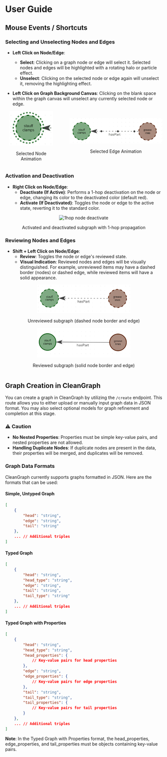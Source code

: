 <!-- Please note that if node and edge properties have the key "frequency" which is an integer, it will be used to weight the node/edge. Otherwise, uploading triples with duplicates will result in frequencies being calculated automatically. -->

# User Guide

## Mouse Events / Shortcuts

### Selecting and Unselecting Nodes and Edges

- **Left Click on Node/Edge**:

  - **Select**: Clicking on a graph node or edge will select it. Selected nodes and edges will be highlighted with a rotating halo or particle effect.
  - **Unselect**: Clicking on the selected node or edge again will unselect it, removing the highlighting effect.

- **Left Click on Graph Background Canvas**: Clicking on the blank space within the graph canvas will unselect any currently selected node or edge.

<div style="display: flex; justify-content: center; align-items: center;">
  <div style="text-align: center; margin-right: 20px;">
    <img src="../media/CleanGraph_node_select_v1.gif" alt="Selected Node Animation" width="140"/>
    <p>Selected Node Animation</p>
  </div>

  <div style="text-align: center; margin-left: 20px;">
    <img src="../media/CleanGraph_edge_select_v1.gif" alt="Selected Edge Animation" width="300"/>
    <p>Selected Edge Animation</p>
  </div>
</div>

### Activation and Deactivation

- **Right Click on Node/Edge**:
  - **Deactivate (If Active)**: Performs a 1-hop deactivation on the node or edge, changing its color to the deactivated color (default red).
  - **Activate (If Deactivated)**: Toggles the node or edge to the active state, reverting it to the standard color.

<div style="text-align: center">
  <img src="../media/CleanGraph_node_1hop_deactivate_v1.gif" alt="1hop node deactivate" width="400"/>
  <p>Activated and deactivated subgraph with 1-hop propagation</p>
</div>

### Reviewing Nodes and Edges

- **Shift + Left Click on Node/Edge**:
  - **Review**: Toggles the node or edge's reviewed state.
  - **Visual Indication**: Reviewed nodes and edges will be visually distinguished. For example, unreviewed items may have a dashed border (nodes) or dashed edge, while reviewed items will have a solid appearance.

<div style="display: flex; justify-content: center; align-items: center; flex-direction: column;">
  <div style="text-align: center">
    <img src="../media/unreviewed_nodes_and_edge_v1.png" alt="Unreviewed subgraph" width="300"/>
    <p>Unreviewed subgraph (dashed node border and edge)</p>
  </div>

  <div style="text-align: center">
    <img src="../media/reviewed_nodes_and_edge_v1.png" alt="Reviewed subgraph" width="300"/>
    <p>Reviewed subgraph (solid node border and edge)</p>
  </div>
</div>

## Graph Creation in CleanGraph

You can create a graph in CleanGraph by utilizing the `/create` endpoint. This route allows you to either upload or manually input graph data in JSON format. You may also select optional models for graph refinement and completion at this stage.

### :warning: Caution

- **No Nested Properties**: Properties must be simple key-value pairs, and nested properties are not allowed.
- **Handling Duplicate Nodes**: If duplicate nodes are present in the data, their properties will be merged, and duplicates will be removed.

### Graph Data Formats

CleanGraph currently supports graphs formatted in JSON. Here are the formats that can be used:

#### Simple, Untyped Graph

```json
[
    {
        "head": "string",
        "edge": "string",
        "tail": "string"
    },
    ... // Additional triples
]
```

#### Typed Graph

```json
[
    {
        "head": "string",
        "head_type": "string",
        "edge": "string",
        "tail": "string",
        "tail_type": "string"
    },
    ... // Additional triples
]
```

#### Typed Graph with Properties

```json
[
    {
        "head": "string",
        "head_type": "string",
        "head_properties": {
            // Key-value pairs for head properties
        },
        "edge": "string",
        "edge_properties": {
            // Key-value pairs for edge properties
        },
        "tail": "string",
        "tail_type": "string",
        "tail_properties": {
            // Key-value pairs for tail properties
        }
    },
    ... // Additional triples
]
```

**Note**: In the Typed Graph with Properties format, the head_properties, edge_properties, and tail_properties must be objects containing key-value pairs.

<!-- ## Documentation

## CRUD operations

### Creating an edge

### Creating a node (with a relation)

### Merging subgraphs

Via name change in the sidebar. This increments the frequency of duplicate relations and adds new ones.

Merging subgraphs can be desirable if there are two central nodes that you want to combine into one. For example, `a/c` and `air conditioner` - here the first node is an abbreviation of the latter, however the `a/c` subgraph has facts that may hold for the `air conditioner` subgraph. This action can also be desirable for graphs where the

## Node selection

Selecting a node will dim other nodes and relations.

# Shortcuts

## Select two nodes to add a new edge

- Holding `ctrl` left click on two nodes. This will present you with the option to add an edge. The direction is from the first node to the second node.

# Workflow

Select a subgraph which is centred on a node. Paginate through the graph and review it (make changes etc). After review, click on `reviewed` to set the entire subgraph as correct.
 -->

<!-- ### Add new node/edge classes -->

<!-- ### Update node details (name/type) -->

<!-- ### Update edge details (type/direction) -->

<!-- ### Marking items for deletion -->
